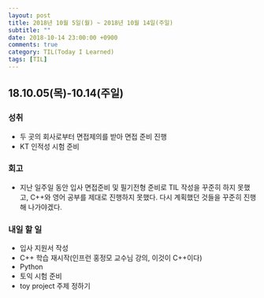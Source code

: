 ```yaml
---
layout: post
title: 2018년 10월 5일(월) ~ 2018년 10월 14일(주일)
subtitle: ""
date: 2018-10-14 23:00:00 +0900
comments: true
category: TIL(Today I Learned)
tags: [TIL]
---
```


## 18.10.05(목)-10.14(주일)
### 성취
  - 두 곳의 회사로부터 면접제의를 받아 면접 준비 진행
  - KT 인적성 시험 준비

### 회고
  - 지난 일주일 동안 입사 면접준비 및 필기전형 준비로 TIL 작성을 꾸준히 하지 못했고, C++와 영어 공부를 제대로 진행하지 못했다. 다시 계획했던 것들을 꾸준히 진행해 나가야겠다.

### 내일 할 일
  - 입사 지원서 작성
  - C++ 학습 재시작(인프런 홍정모 교수님 강의, 이것이 C++이다)
  - Python
  - 토익 시험 준비
  - toy project 주제 정하기
